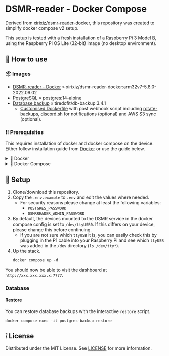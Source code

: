 # DSMR-reader - Docker Compose

Derived from [xirixiz/dsmr-reader-docker](https://github.com/xirixiz/dsmr-reader-docker), this repository was created
to simplify docker compose v2 setup.

This setup is tested with a fresh installation of a Raspberry Pi 3 Model B, using the Raspberry Pi OS Lite (32-bit)
image (no
desktop environment).

## 🧰 How to use

### 📦 Images

- [DSMR-reader - Docker](https://github.com/xirixiz/dsmr-reader-docker) » xirixiz/dsmr-reader-docker:arm32v7-5.8.0-2022.09.02
- [PostgreSQL](https://hub.docker.com/_/postgres) » postgres:14-alpine
- [Database backup](https://hub.docker.com/r/tiredofit/db-backup) » tiredofit/db-backup:3.4.1
    - [Customised Dockerfile](./docker/db-backup/Dockerfile) with post webhook script
      including [rotate-backups](https://pypi.org/project/rotate-backups/), [discord.sh](https://github.com/ChaoticWeg/discord.sh) for notifications (optional) and AWS S3 sync (optional).

### ‼ Prerequisites

This requires installation of docker and docker compose on the device. Either follow installation guide
from [Docker](https://docs.docker.com/desktop/install/linux-install/) or use
the guide below.

<details>
  <summary>🐋 Docker</summary>

Setup docker using the following commands.

```shell
sudo apt-get update
sudo apt-get install ca-certificates curl gnupg lsb-release -y
sudo mkdir -p /etc/apt/keyrings
curl -fsSL https://download.docker.com/linux/raspbian/gpg | sudo gpg --dearmor -o /etc/apt/keyrings/docker.gpg
echo \
  "deb [arch=$(dpkg --print-architecture) signed-by=/etc/apt/keyrings/docker.gpg] https://download.docker.com/linux/raspbian \
  $(lsb_release -cs) stable" | sudo tee /etc/apt/sources.list.d/docker.list > /dev/null
sudo apt-get update
sudo apt-get install docker-ce docker-ce-cli containerd.io
sudo usermod -aG docker $USER
```

> Note: We are using `linux/raspbian` for a Raspberry Pi 3 Model B.

> Note: We are going to install the docker compose plugin separately as history has shown
> that [releases of docker compose
> generally depend on releases of Docker CLI](https://github.com/docker/compose/issues/9657#issuecomment-1200318451).

</details>
<details>
  <summary>🐳 Docker Compose</summary>

Setup docker compose using the following commands.

```shell
DOCKER_COMPOSE_VERSION=v2.17.3
mkdir -p ~/.docker/cli-plugins
curl -SL https://github.com/docker/compose/releases/download/$DOCKER_COMPOSE_VERSION/docker-compose-linux-armv7 -o ~/.docker/cli-plugins/docker-compose
chmod +x ~/.docker/cli-plugins/docker-compose
```

> Note: We are using `docker-compose-linux-armv7` here for our Raspberry Pi 3 Model B. You can check this
> with `uname -a`.
</details>

## 📝 Setup

1. Clone/download this repository.
2. Copy the `.env.example` to `.env` and edit the values where needed.
    * For security reasons please change at least the following variables:
        * `POSTGRES_PASSWORD`
        * `DSMRREADER_ADMIN_PASSWORD`
3. By default, the devices mounted to the DSMR service in the docker compose config is set to `/dev/ttyUSB0`. If
   this differs on your device, please change this before continuing.
    * If you are not sure which `ttyUSB` it is, you can easily check this by plugging in the P1 cable into your
      Raspberry Pi and see which `ttyUSB` was added in the `/dev` directory (`ls /dev/tty*`).
4. Up the stack.
   ```
   docker compose up -d
   ```

You should now be able to visit the dashboard at `http://xxx.xxx.xxx.x:7777`.

### Database

#### Restore

You can restore database backups with the interactive `restore` script.

```shell
docker compose exec -it postgres-backup restore
```

## ❕️ License

Distributed under the MIT License. See [LICENSE](./LICENSE) for more information.